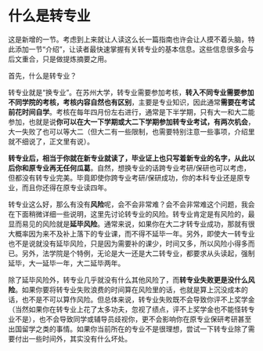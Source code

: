 # 什么是转专业

这是新增的一节。考虑到上来就让人读这么长一篇指南也许会让人摸不着头脑，特此添加一节“介绍”，让读者最快速掌握有关转专业的基本信息。这些信息很多会与后文重合，只是做提炼摘要之用。

首先，什么是转专业？

转专业就是“换专业”。在苏州大学，转专业需要参加考核，**转入不同专业需要参加不同学院的考核，考核内容自然也有区别**，主要是专业知识，因此通常**需要在考试前花时间自学**。考核在每年四月份左右进行，通常是下半学期，只有大一和大二能参加，也就是说**你可以在大一下学期或大二下学期参加转专业考试，有两次机会**，大一失败了也可以等大二（但大二有一些限制，也需要特别注意一些事项，介绍里就不细说了，正文里有说）。

**转专业后，相当于你就在新专业就读了，毕业证上也只写着新专业的名字，从此以后你和原专业再无任何瓜葛**。自然，想换专业的话跨专业考研/保研也可以考虑，但都没有转专业完美。毕竟即使你跨专业考研/保研成功，你的本科专业还是原专业，而且你还得在原专业读四年。

转专业这么好，那么有没有**风险**呢，会不会非常难？会不会非常难这个问题，我会在下面稍微详细一些说明，这里先讨论转专业的风险。转专业肯定是有风险的，最显而易见的风险就是**延毕风险**。通常来说，如果你在大二才转专业成功，那就有很大概率因为来不及补上落下的专业课，而不得不延毕一年。另外，即使大一转专业也不是说就没有延毕风险，只是因为需要补的课少，时间又多，所以风险小得多而已。另外，法学院是个特例，无论是大一还是大二转专业，都要求从头读起，强制延毕，大一延毕一年，大二延毕两年。

除了延毕风险外，转专业几乎就没有什么其他风险了，而**转专业失败更是没什么风险**。如果你要将转专业失败浪费的时间算在风险里的话，也就是算上沉没成本的话，也不是不可以算作风险。但总体来说，转专业失败既不会导致你评不上奖学金（当然如果你在转专业上花了太多功夫，忽视了绩点，评不上奖学金也不能怪转专业不是），也不会导致同学或辅导员歧视你，更不会影响你在原专业保研考研甚至出国留学之类的事情。如果你当前所在的专业不是很理想，尝试一下转专业除了需要付出一些时间外，其实没有什么坏处。
